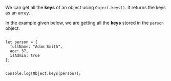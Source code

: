 We can get all the **keys**
of an object using `Object.keys()`.
It returns the keys
as an array.

In the example given below,
we are getting all the **keys**
stored in the `person` object.

<Editor lang="javascript">
<code>
let person = {
  fullName: "Adam Smith",
  age: 37,
  isAdmin: true  
};

console.log(Object.keys(person));
</code>
</Editor>